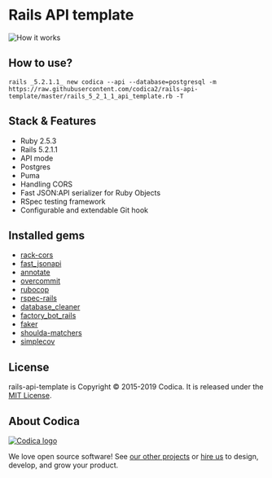 # Rails API template

![How it works](https://raw.githubusercontent.com/codica2/rails-api-template/master/doc/images/how-it-works.gif)


## How to use?
```
rails _5.2.1.1_ new codica --api --database=postgresql -m https://raw.githubusercontent.com/codica2/rails-api-template/master/rails_5_2_1_1_api_template.rb -T
```

## Stack & Features

* Ruby 2.5.3
* Rails 5.2.1.1
* API mode
* Postgres
* Puma
* Handling CORS
* Fast JSON:API serializer for Ruby Objects
* RSpec testing framework
* Configurable and extendable Git hook

## Installed gems

* [rack-cors](https://github.com/cyu/rack-cors)
* [fast_jsonapi](https://github.com/Netflix/fast_jsonapi)
* [annotate](https://github.com/ctran/annotate_models)
* [overcommit](https://github.com/brigade/overcommit)
* [rubocop](https://github.com/rubocop-hq/rubocop)
* [rspec-rails](https://github.com/rspec/rspec-rails)
* [database_cleaner](https://github.com/DatabaseCleaner/database_cleaner)
* [factory_bot_rails](https://github.com/thoughtbot/factory_bot_rails)
* [faker](https://github.com/stympy/faker)
* [shoulda-matchers](https://github.com/thoughtbot/shoulda-matchers)
* [simplecov](https://github.com/colszowka/simplecov)

## License
rails-api-template is Copyright © 2015-2019 Codica. It is released under the [MIT License](https://opensource.org/licenses/MIT).

## About Codica

[![Codica logo](https://www.codica.com/assets/images/logo/logo.svg)](https://www.codica.com)

We love open source software! See [our other projects](https://github.com/codica2) or [hire us](https://www.codica.com/) to design, develop, and grow your product.
